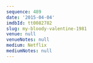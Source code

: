```yaml
---
sequence: 489
date: '2015-04-04'
imdbId: tt0082782
slug: my-bloody-valentine-1981
venue: null
venueNotes: null
medium: Netflix
mediumNotes: null
---
```


